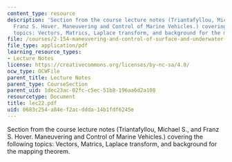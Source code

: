 ```yaml
---
content_type: resource
description: 'Section from the course lecture notes (Triantafyllou, Michael S., and
  Franz S. Hover. Maneuvering and Control of Marine Vehicles.) covering the following
  topics: Vectors, Matrics, Laplace transform, and background for the mapping theorem.'
file: /courses/2-154-maneuvering-and-control-of-surface-and-underwater-vehicles-13-49-fall-2004/0683c254a84ef2acddda14b1fdf6245e_lec22.pdf
file_type: application/pdf
learning_resource_types:
- Lecture Notes
license: https://creativecommons.org/licenses/by-nc-sa/4.0/
ocw_type: OCWFile
parent_title: Lecture Notes
parent_type: CourseSection
parent_uid: 1dec23ac-02fc-c5ec-51b8-196aa6d2a108
resourcetype: Document
title: lec22.pdf
uid: 0683c254-a84e-f2ac-ddda-14b1fdf6245e
---
```

Section from the course lecture notes (Triantafyllou, Michael S., and Franz S. Hover. Maneuvering and Control of Marine Vehicles.) covering the following topics: Vectors, Matrics, Laplace transform, and background for the mapping theorem.